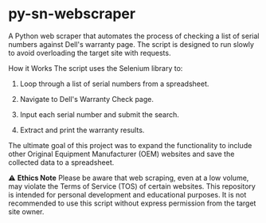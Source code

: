 # py-sn-webscraper
A Python web scraper that automates the process of checking a list of serial numbers against Dell's warranty page. The script is designed to run slowly to avoid overloading the target site with requests.

How it Works
The script uses the Selenium library to:
  1. Loop through a list of serial numbers from a spreadsheet.
  
  2. Navigate to Dell's Warranty Check page.
  
  3. Input each serial number and submit the search.
  
  4. Extract and print the warranty results.

The ultimate goal of this project was to expand the functionality to include other Original Equipment Manufacturer (OEM) websites and save the collected data to a spreadsheet.

⚠️ **Ethics Note**
  Please be aware that web scraping, even at a low volume, may violate the Terms of Service (TOS) of certain websites. This repository is intended for personal development and educational purposes. It is not recommended to use this script without express permission from the target site owner.
